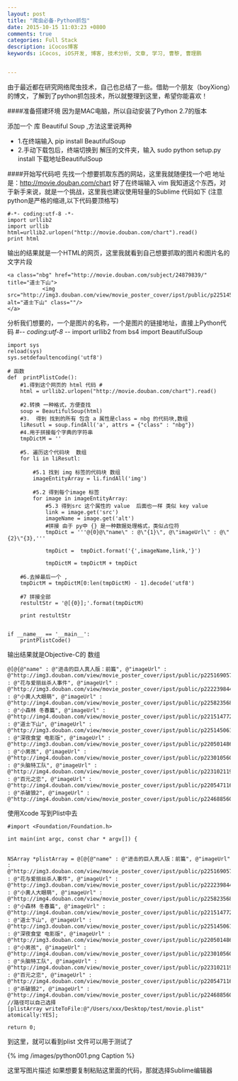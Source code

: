 ```yaml
---
layout: post
title: "爬虫必备-Python抓包"
date: 2015-10-15 11:03:23 +0800
comments: true
categories: Full Stack
description: iCocos博客
keywords: iCocos, iOS开发, 博客, 技术分析, 文章, 学习, 曹黎, 曹理鹏


---
```


 

由于最近都在研究网络爬虫技术，自己也总结了一些。借助一个朋友（boyXiong）的博文，了解到了python抓包技术，所以就整理到这里，希望你能喜欢！

####准备搭建环境 
因为是MAC电脑，所以自动安装了Python 2.7的版本


添加一个 库 Beautiful Soup ,方法这里说两种 

* 1.在终端输入 pip install BeautifulSoup
* 2.手动下载包后，终端切换到 解压的文件夹，输入 sudo python setup.py install 下载地址BeautifulSoup



<!--more-->




####开始写代码吧 
先找一个想要抓取东西的网站，这里我就随便找一个吧 地址是：http://movie.douban.com/chart
好了在终端输入 vim 我知道这个东西，对于新手来说，就是一个挑战，这里我也建议使用轻量的Sublime
代码如下 (注意python是严格的缩进,以下代码要顶格写)

	#-*- coding:utf-8 -*-
	import urllib2
	import urllib
	html=urllib2.urlopen("http://movie.douban.com/chart").read()
	print html

输出的结果就是一个HTML的网页，这里我就看到自己想要抓取的图片和图片名的文字片段

	<a class="nbg" href="http://movie.douban.com/subject/24879839/"  title="道士下山">
	           <img src="http://img3.douban.com/view/movie_poster_cover/ipst/public/p2251450614.jpg" alt="道士下山" class=""/>
	</a>

分析我们想要的，一个是图片的名称，一个是图片的链接地址，直接上Python代码
	#-*- coding:utf-8 -*-
	import urllib2
	from bs4 import BeautifulSoup
	
	import sys  
	reload(sys)  
	sys.setdefaultencoding('utf8')
	
	# 函数
	def  printPlistCode():
	    #1.得到这个网页的 html 代码 #
	    html = urllib2.urlopen("http://movie.douban.com/chart").read()
	
	    #2.转换 一种格式，方便查找
	    soup = BeautifulSoup(html)
	    #3.  得到 找到的所有 包含 a 属性是class = nbg 的代码块,数组
	    liResutl = soup.findAll('a', attrs = {"class" : "nbg"})
	    #4.用于拼接每个字典的字符串
	    tmpDictM = ''
	
	    #5. 遍历这个代码块  数组
	    for li in liResutl:
	
	        #5.1 找到 img 标签的代码块 数组
	        imageEntityArray = li.findAll('img')
	
	        #5.2 得到每个image 标签
	        for image in imageEntityArray:
	            #5.3 得到src 这个属性的 value  后面也一样 类似 key value
	            link = image.get('src')
	            imageName = image.get('alt')
	            #拼接 由于 py中 {} 是一种数据处理格式，类似占位符
	            tmpDict = '''@{0}@\"name\" : @\"{1}\", @\"imageUrl\" : @\"{2}\"{3},'''
	
	            tmpDict =  tmpDict.format('{',imageName,link,'}')
	
	            tmpDictM = tmpDictM + tmpDict
	
	    #6.去掉最后一个 , 
	    tmpDictM = tmpDictM[0:len(tmpDictM) - 1].decode('utf8')
	
	    #7 拼接全部
	    restultStr = '@[{0}];'.format(tmpDictM)
	
	    print restultStr
	
	
	if __name__ == '__main__':
	    printPlistCode()

输出结果就是Objective-C的 数组

	@[@{@"name" : @"进击的巨人真人版：前篇", @"imageUrl" : @"http://img3.douban.com/view/movie_poster_cover/ipst/public/p2251690571.jpg"},@{@"name" : @"花与爱丽丝杀人事件", @"imageUrl" : @"http://img3.douban.com/view/movie_poster_cover/ipst/public/p2222398443.jpg"},@{@"name" : @"小黄人大眼萌", @"imageUrl" : @"http://img4.douban.com/view/movie_poster_cover/ipst/public/p2258235689.jpg"},@{@"name" : @"小森林 冬春篇", @"imageUrl" : @"http://img4.douban.com/view/movie_poster_cover/ipst/public/p2215147728.jpg"},@{@"name" : @"道士下山", @"imageUrl" : @"http://img3.douban.com/view/movie_poster_cover/ipst/public/p2251450614.jpg"},@{@"name" : @"深夜食堂 电影版", @"imageUrl" : @"http://img3.douban.com/view/movie_poster_cover/ipst/public/p2205014862.jpg"},@{@"name" : @"小男孩", @"imageUrl" : @"http://img4.douban.com/view/movie_poster_cover/ipst/public/p2230105606.jpg"},@{@"name" : @"头脑特工队", @"imageUrl" : @"http://img4.douban.com/view/movie_poster_cover/ipst/public/p2231021196.jpg"},@{@"name" : @"百元之恋", @"imageUrl" : @"http://img4.douban.com/view/movie_poster_cover/ipst/public/p2205471169.jpg"},@{@"name" : @"杀破狼2", @"imageUrl" : @"http://img4.douban.com/view/movie_poster_cover/ipst/public/p2246885606.jpg"}];

使用Xcode 写到Plist中去
	
	#import <Foundation/Foundation.h>
	
	int main(int argc, const char * argv[]) {


    NSArray *plistArray = @[@{@"name" : @"进击的巨人真人版：前篇", @"imageUrl" : @"http://img3.douban.com/view/movie_poster_cover/ipst/public/p2251690571.jpg"},@{@"name" : @"花与爱丽丝杀人事件", @"imageUrl" : @"http://img3.douban.com/view/movie_poster_cover/ipst/public/p2222398443.jpg"},@{@"name" : @"小黄人大眼萌", @"imageUrl" : @"http://img4.douban.com/view/movie_poster_cover/ipst/public/p2258235689.jpg"},@{@"name" : @"小森林 冬春篇", @"imageUrl" : @"http://img4.douban.com/view/movie_poster_cover/ipst/public/p2215147728.jpg"},@{@"name" : @"道士下山", @"imageUrl" : @"http://img3.douban.com/view/movie_poster_cover/ipst/public/p2251450614.jpg"},@{@"name" : @"深夜食堂 电影版", @"imageUrl" : @"http://img3.douban.com/view/movie_poster_cover/ipst/public/p2205014862.jpg"},@{@"name" : @"小男孩", @"imageUrl" : @"http://img4.douban.com/view/movie_poster_cover/ipst/public/p2230105606.jpg"},@{@"name" : @"头脑特工队", @"imageUrl" : @"http://img4.douban.com/view/movie_poster_cover/ipst/public/p2231021196.jpg"},@{@"name" : @"百元之恋", @"imageUrl" : @"http://img4.douban.com/view/movie_poster_cover/ipst/public/p2205471169.jpg"},@{@"name" : @"杀破狼2", @"imageUrl" : @"http://img4.douban.com/view/movie_poster_cover/ipst/public/p2246885606.jpg"}];
    //路径可以自己选择
    [plistArray writeToFile:@"/Users/xxx/Desktop/test/movie.plist" atomically:YES];

    return 0;

到这里，就可以看到plist 文件可以用于测试了 




{% img /images/python001.png Caption %}  


这里写图片描述
如果想要复制粘贴这里面的代码，那就选择Sublime编辑器